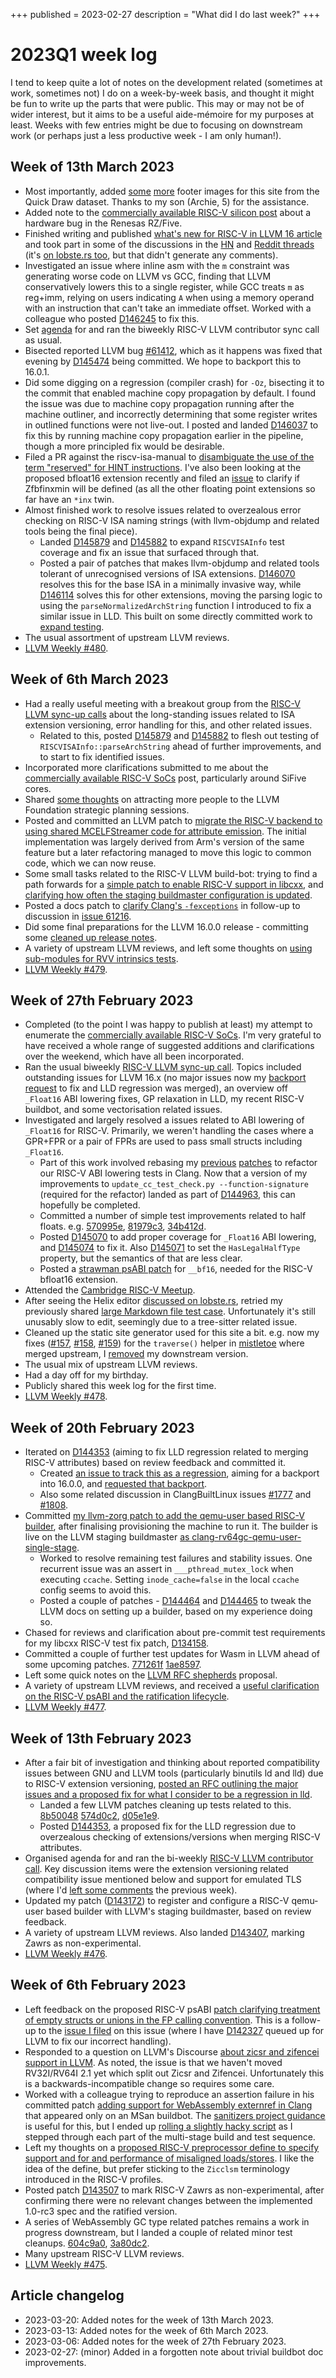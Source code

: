 +++
published = 2023-02-27
description = "What did I do last week?"
+++
# 2023Q1 week log
I tend to keep quite a lot of notes on the development related (sometimes at
work, sometimes not) I do on a week-by-week basis, and thought it might be fun
to write up the parts that were public. This
may or may not be of wider interest, but it aims to be a useful aide-mémoire
for my purposes at least. Weeks with few entries might be due to focusing on
downstream work (or perhaps just a less productive week - I am only human!).

## Week of 13th March 2023
* Most importantly, added
  [some](https://github.com/muxup/muxup-site/commit/7159a2400e6535a288c78dfd4d71c1b544ddf51e#diff-196dde1107e14fd35d571db219211acb6853813d95a5c7faee5ac09e058f9203)
  [more](https://github.com/muxup/muxup-site/commit/a1cb4d4256815bcfa8a6a4c5174a03ae077ee8c6#diff-4e9f5b15205b49dff89e5050a5a899e63213f1f015daeca45b76270bb2c009dd)
  footer images for this site from the Quick Draw dataset. Thanks to my son
  (Archie, 5) for the assistance.
* Added note to the [commercially available RISC-V silicon
  post](/pages/2023q1/commercially-available-risc-v-silicon.md) about a
  hardware bug in the Renesas RZ/Five.
* Finished writing and published [what's new for RISC-V in LLVM 16
  article](/pages/2023q1/whats-new-for-risc-v-in-llvm-16.md) and took part in
  some of the discussions in the
  [HN](https://news.ycombinator.com/item?id=35215826) and [Reddit
  threads](https://old.reddit.com/r/RISCV/comments/11veftz/whats_new_for_riscv_in_llvm_16/)
  (it's [on lobste.rs
  too](https://lobste.rs/s/qcu7fc/what_s_new_for_risc_v_llvm_16), but that
  didn't generate any comments).
* Investigated an issue where inline asm with the `m` constraint was
  generating worse code on LLVM vs GCC, finding that LLVM conservatively
  lowers this to a single register, while GCC treats `m` as reg+imm, relying
  on users indicating `A` when using a memory operand with an instruction that
  can't take an immediate offset. Worked with a colleague who posted
  [D146245](https://reviews.llvm.org/D146245) to fix this.
* Set
  [agenda](https://discourse.llvm.org/t/risc-v-llvm-sync-up-call-16th-march-2023-note-daylight-savings-impact/69244)
  for and ran the biweekly RISC-V LLVM contributor sync call as usual.
* Bisected reported LLVM bug
  [#61412](https://github.com/llvm/llvm-project/issues/61412), which
  as it happens was fixed that evening by
  [D145474](https://reviews.llvm.org/D145474) being committed. We hope to
  backport this to 16.0.1.
* Did some digging on a regression (compiler crash) for `-Oz`, bisecting it to
  the commit that enabled machine copy propagation by default. I found the
  issue was due to machine copy propagation running after the machine
  outliner, and incorrectly determining that some register writes in outlined
  functions were not live-out. I posted and
  landed [D146037](https://reviews.llvm.org/D146037) to fix this by running
  machine copy propagation earlier in the pipeline, though a more principled
  fix would be desirable.
* Filed a PR against the riscv-isa-manual to [disambiguate the use of the term
  "reserved" for HINT
  instructions](https://github.com/riscv/riscv-isa-manual/pull/990). I've also
  been looking at the proposed bfloat16 extension recently and filed an
  [issue](https://github.com/riscv/riscv-bfloat16/issues/27) to clarify if
  Zfbfinxmin will be defined (as all the other floating point extensions so
  far have an `*inx` twin.
* Almost finished work to resolve issues related to overzealous error checking
  on RISC-V ISA naming strings (with llvm-objdump and related tools being the
  final piece).
  * Landed [D145879](https://reviews.llvm.org/D145879) and
    [D145882](https://reviews.llvm.org/D145882) to expand `RISCVISAInfo` test
    coverage and fix an issue that surfaced through that.
  * Posted a pair of patches that makes llvm-objdump and related tools
    tolerant of unrecognised versions of ISA extensions.
    [D146070](https://reviews.llvm.org/D146070) resolves this for the base ISA
    in a minimally invasive way, while
    [D146114](https://reviews.llvm.org/D146114) solves this for other
    extensions, moving the parsing logic to using the
    `parseNormalizedArchString` function I introduced to fix a similar issue
    in LLD. This built on some directly committed work to [expand
    testing](https://reviews.llvm.org/rG0ae8f5ac08ae).
* The usual assortment of upstream LLVM reviews.
* [LLVM Weekly #480](https://llvmweekly.org/issue/480).

## Week of 6th March 2023
* Had a really useful meeting with a breakout group from the [RISC-V LLVM
  sync-up
  calls](https://docs.google.com/document/d/1G3ocHm2zE6AYTS2N3_3w2UxFnSEyKkcF57siLWe-NVs/edit)
  about the long-standing issues related to ISA extension versioning, error
  handling for this, and other related issues.
  * Related to this, posted [D145879](https://reviews.llvm.org/D145879) and
    [D145882](https://reviews.llvm.org/D145882) to flesh out testing of
    `RISCVISAInfo::parseArchString` ahead of further improvements, and to
    start to fix identified issues.
* Incorporated more clarifications submitted to me about the [commercially
  available RISC-V
  SoCs](/pages/2023q1/commercially-available-risc-v-silicon.md) post,
  particularly around SiFive cores.
* Shared [some
  thoughts](https://discourse.llvm.org/t/diversity-inclusion-strategic-planning-march-6-7/68794/8)
  on attracting more people to the LLVM Foundation strategic planning
  sessions.
* Posted and committed an LLVM patch to [migrate the RISC-V backend to using
  shared MCELFStreamer code for attribute
  emission](https://reviews.llvm.org/D145570). The initial implementation was
  largely derived from Arm's version of the same feature but a later
  refactoring managed to move this logic to common code, which we can now
  reuse.
* Some small tasks related to the RISC-V LLVM build-bot: trying to find a path
  forwards for a [simple patch to enable RISC-V support in
  libcxx](https://reviews.llvm.org/D143158), and [clarifying how often the
  staging buildmaster configuration is
  updated](https://reviews.llvm.org/D144465).
* Posted a docs patch to [clarify
  Clang's `-fexceptions`](https://reviews.llvm.org/D145564) in follow-up to
  discussion in [issue
  61216](https://github.com/llvm/llvm-project/issues/61216).
* Did some final preparations for the LLVM 16.0.0 release - committing some
  [cleaned up release notes](https://reviews.llvm.org/rGae37edf1486d).
* A variety of upstream LLVM reviews, and left some thoughts on [using
  sub-modules for RVV intrinsics
  tests](https://github.com/llvm/llvm-project/issues/61179).
* [LLVM Weekly #479](https://llvmweekly.org/issue/479).


## Week of 27th February 2023
* Completed (to the point I was happy to publish at least) my attempt to
  enumerate the [commercially available RISC-V
  SoCs](/pages/2023q1/commercially-available-risc-v-silicon.md). I'm very
  grateful to have received a whole range of suggested additions and
  clarifications over the weekend, which have all been incorporated.
* Ran the usual biweekly [RISC-V LLVM sync-up
  call](https://discourse.llvm.org/t/risc-v-llvm-sync-up-call-2nd-march-2023/68876).
  Topics included outstanding issues for LLVM 16.x (no major issues now my
  [backport
  request](https://github.com/llvm/llvm-project-release-prs/pull/324#issuecomment-1445012422)
  to fix and LLD regression was merged), an overview off `_Float16` ABI
  lowering fixes, GP relaxation in LLD, my recent RISC-V buildbot, and some
  vectorisation related issues.
* Investigated and largely resolved a issues related to ABI lowering of
  `_Float16` for RISC-V. Primarily, we weren't handling the cases where a
  GPR+FPR or a pair of FPRs are used to pass small structs including
  `_Float16`.
  * Part of this work involved rebasing my
    [previous](https://reviews.llvm.org/D134050)
    [patches](https://reviews.llvm.org/D140400) to refactor our RISC-V ABI
    lowering tests in Clang. Now that a version of my improvements to
    `update_cc_test_check.py --function-signature` (required for the refactor)
    landed as part of [D144963](https://reviews.llvm.org/D144963), this can
    hopefully be completed.
  * Committed a number of simple test improvements related to half floats. e.g.
    [570995e](https://reviews.llvm.org/rG570995eba2f9),
    [81979c3](https://reviews.llvm.org/rG81979c3038de),
    [34b412d](https://reviews.llvm.org/rG34b412dc0efe).
  * Posted [D145070](https://reviews.llvm.org/D145070) to add proper coverage
    for `_Float16` ABI lowering, and
    [D145074](https://reviews.llvm.org/D145074) to fix it. Also
    [D145071](https://reviews.llvm.org/D145071) to set the `HasLegalHalfType`
    property, but the semantics of that are less clear.
  * Posted a [strawman psABI
    patch](https://github.com/riscv-non-isa/riscv-elf-psabi-doc/pull/367) for
    `__bf16`, needed for the RISC-V bfloat16 extension.
* Attended the [Cambridge RISC-V
  Meetup](https://community.riscv.org/events/details/risc-v-international-cambridge-risc-v-group-presents-cheri-risc-v-full-stack-security-using-open-source-hardware-and-software/).
* After seeing the Helix editor [discussed on
  lobste.rs](https://lobste.rs/s/nvoikx/helix_notes), retried my previously
  shared [large Markdown file test
  case](https://github.com/helix-editor/helix/issues/3072#issuecomment-1208133990).
  Unfortunately it's still unusably slow to edit, seemingly due to a
  tree-sitter related issue.
* Cleaned up the static site generator used for this site a bit. e.g. now my
  fixes ([#157](https://github.com/miyuchina/mistletoe/pull/157),
  [#158](https://github.com/miyuchina/mistletoe/pull/158),
  [#159](https://github.com/miyuchina/mistletoe/pull/159)) for the
  `traverse()` helper in [mistletoe](https://github.com/miyuchina/mistletoe)
  where merged upstream, I
  [removed](https://github.com/muxup/muxup-site/commit/52989cf7462d7900bbef5bc2ca9f976af8022ade)
  my downstream version.
* The usual mix of upstream LLVM reviews.
* Had a day off for my birthday.
* Publicly shared this week log for the first time.
* [LLVM Weekly #478](https://llvmweekly.org/issue/478).

## Week of 20th February 2023
* Iterated on [D144353](https://reviews.llvm.org/D144353) (aiming to fix LLD
  regression related to merging RISC-V attributes) based on review feedback
  and committed it.
  * Created [an issue to track this as a
    regression](https://github.com/llvm/llvm-project/issues/60889), aiming for
    a backport into 16.0.0, and [requested that
    backport](https://github.com/llvm/llvm-project-release-prs/pull/324#issuecomment-1445012422).
  * Also some related discussion in ClangBuiltLinux issues
    [#1777](https://github.com/ClangBuiltLinux/linux/issues/1777) and
    [#1808](https://github.com/ClangBuiltLinux/linux/issues/1808).
* Committed [my llvm-zorg patch to add the qemu-user based RISC-V
  builder](https://reviews.llvm.org/D143172), after finalising provisioning
  the machine to run it. The builder is live on the LLVM staging buildmaster
  [as
  clang-rv64gc-qemu-user-single-stage](https://lab.llvm.org/staging/#/builders/241).
  * Worked to resolve remaining test failures and stability issues. One
    recurrent issue was an assert in `___pthread_mutex_lock` when executing
    `ccache`. Setting `inode_cache=false` in the local `ccache` config seems
    to avoid this.
  * Posted a couple of patches - [D144464](https://reviews.llvm.org/D144464)
    and [D144465](https://reviews.llvm.org/D144465) to tweak the LLVM docs on
    setting up a builder, based on my experience doing so.
* Chased for reviews and clarification about pre-commit test requirements for
  my libcxx RISC-V test fix patch,
  [D134158](https://reviews.llvm.org/D143158).
* Committed a couple of further test updates for Wasm in LLVM ahead of some
  upcoming patches. [771261f](https://reviews.llvm.org/rG771261ff0128)
  [1ae8597](https://reviews.llvm.org/rG1ae859753c06).
* Left some quick notes on the [LLVM RFC
  shepherds](https://discourse.llvm.org/t/rfc-rfc-shepherds/68666/8) proposal.
* A variety of upstream LLVM reviews, and received a [useful clarification on
  the RISC-V psABI and the ratification
  lifecycle](https://reviews.llvm.org/D143115#4151994).
* [LLVM Weekly #477](https://llvmweekly.org/issue/477).

## Week of 13th February 2023
* After a fair bit of investigation and thinking about reported compatibility
  issues between GNU and LLVM tools (particularly binutils ld and lld) due to
  RISC-V extension versioning, [posted an RFC outlining the major issues and a
  proposed fix for what I consider to be a regression in
  lld](https://discourse.llvm.org/t/rfc-resolving-issues-related-to-extension-versioning-in-risc-v/68472).
  * Landed a few LLVM patches cleaning up tests related to this.
    [8b50048](https://reviews.llvm.org/rG8b5004864aab)
    [574d0c2](https://reviews.llvm.org/rG574d0c2ec107),
    [d05e1e9](https://reviews.llvm.org/rGd05e1e99b1d6).
  * Posted [D144353](https://reviews.llvm.org/D144353), a proposed fix for the
    LLD regression due to overzealous checking of extensions/versions when
    merging RISC-V attributes.
* Organised agenda for and ran the bi-weekly [RISC-V LLVM contributor
  call](https://discourse.llvm.org/t/risc-v-llvm-sync-up-call-16th-february-2023/68500).
  Key discussion items were the extension versioning related compatibility
  issue mentioned below and support for emulated TLS (where I'd [left some
  comments](https://reviews.llvm.org/D143708#4118468) the previous week).
* Updated my patch ([D143172](https://reviews.llvm.org/D143172)) to register
  and configure a RISC-V qemu-user based builder with LLVM's staging
  buildmaster, based on review feedback.
* A variety of upstream LLVM reviews. Also landed
  [D143407](https://reviews.llvm.org/D143507), marking Zawrs as
  non-experimental.
* [LLVM Weekly #476](https://llvmweekly.org/issue/476).

## Week of 6th February 2023
* Left feedback on the proposed RISC-V psABI
  [patch clarifying treatment of empty structs or unions in the FP calling
  convention](https://github.com/riscv-non-isa/riscv-elf-psabi-doc/pull/365).
  This is a follow-up to the [issue I
  filed](https://github.com/riscv-non-isa/riscv-elf-psabi-doc/issues/358) on
  this issue (where I have [D142327](https://reviews.llvm.org/D142327) queued
  up for LLVM to fix our incorrect handling).
* Responded to a question on LLVM's Discourse [about zicsr and zifencei
  support in
  LLVM](https://discourse.llvm.org/t/support-for-zicsr-and-zifencei-extensions/68369/2).
  As noted, the issue is that we haven't moved RV32I/RV64I 2.1 yet which split
  out Zicsr and Zifencei. Unfortunately this is a backwards-incompatible
  change so requires some care.
* Worked with a colleague trying to reproduce an assertion failure in his
  committed patch [adding support for WebAssembly externref in
  Clang](https://reviews.llvm.org/rGeb66833d19573df97034a81279eda31b8d19815b)
  that appeared only on an MSan buildbot. The [sanitizers project
  guidance](https://github.com/google/sanitizers/wiki/SanitizerBotReproduceBuild)
  is useful for this, but I ended up [rolling a slightly hacky
  script](https://gist.github.com/asb/645a071903f0c3cf9ef6c59a3d3e0810) as I
  stepped through each part of the multi-stage build and test sequence.
* Left my thoughts on a [proposed RISC-V preprocessor define to specify
  support and for and performance of misaligned
  loads/stores](https://github.com/riscv-non-isa/riscv-c-api-doc/issues/32). I
  like the idea of the define, but prefer sticking to the `Zicclsm`
  terminology introduced in the RISC-V profiles.
* Posted patch [D143507](https://reviews.llvm.org/D143507) to mark RISC-V
  Zawrs as non-experimental, after confirming there were no relevant changes
  between the implemented 1.0-rc3 spec and the ratified version.
* A series of WebAssembly GC type related patches remains a work in progress
  downstream, but I landed a couple of related minor test cleanups.
  [604c9a0](https://reviews.llvm.org/rG604c9a07f3a9),
  [3a80dc2](https://reviews.llvm.org/rG3a80dc27ed45).
* Many upstream RISC-V LLVM reviews.
* [LLVM Weekly #475](https://llvmweekly.org/issue/475).

## Article changelog
* 2023-03-20: Added notes for the week of 13th March 2023.
* 2023-03-13: Added notes for the week of 6th March 2023.
* 2023-03-06: Added notes for the week of 27th February 2023.
* 2023-02-27: (minor) Added in a forgotten note about trivial buildbot doc
  improvements.
